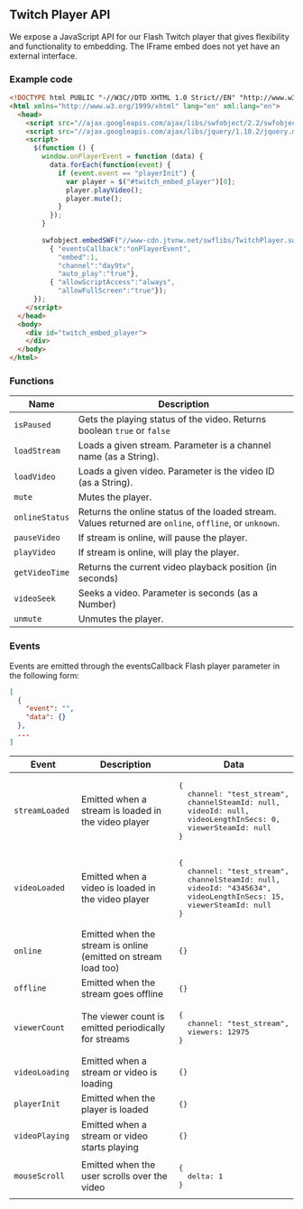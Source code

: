 ## Twitch Player API

We expose a JavaScript API for our Flash Twitch player that gives flexibility and functionality to embedding. The IFrame embed does not yet have an external interface.

### Example code

```html
<!DOCTYPE html PUBLIC "-//W3C//DTD XHTML 1.0 Strict//EN" "http://www.w3.org/TR/xhtml1/DTD/xhtml1-strict.dtd">
<html xmlns="http://www.w3.org/1999/xhtml" lang="en" xml:lang="en">
  <head>
    <script src="//ajax.googleapis.com/ajax/libs/swfobject/2.2/swfobject.js"></script>
    <script src="//ajax.googleapis.com/ajax/libs/jquery/1.10.2/jquery.min.js"></script>
    <script>
      $(function () {
        window.onPlayerEvent = function (data) {
          data.forEach(function(event) {
            if (event.event == "playerInit") {
              var player = $("#twitch_embed_player")[0];
              player.playVideo();
              player.mute();
            }
          });
        }
        
        swfobject.embedSWF("//www-cdn.jtvnw.net/swflibs/TwitchPlayer.swf", "twitch_embed_player", "640", "400", "11", null,
          { "eventsCallback":"onPlayerEvent",
            "embed":1,
            "channel":"day9tv",
            "auto_play":"true"},
          { "allowScriptAccess":"always",
            "allowFullScreen":"true"});
      });
    </script>
  </head>
  <body>
    <div id="twitch_embed_player">
    </div>
  </body>
</html>
```

### Functions

<table>
    <thead>
        <tr>
            <th>Name</th>
            <th width="100%">Description</th>
        </tr>
    </thead>
    <tbody>
        <tr>
            <td><code>isPaused</code></td>
            <td>Gets the playing status of the video. Returns boolean <code>true</code> or <code>false</code></td>
        </tr>
        <tr>
            <td><code>loadStream</code></td>
            <td>Loads a given stream. Parameter is a channel name (as a String).</td>
        </tr>
        <tr>
            <td><code>loadVideo</code></td>
            <td>Loads a given video. Parameter is the video ID (as a String).</td>
        </tr>
        <tr>
            <td><code>mute</code></td>
            <td>Mutes the player.</td>
        </tr>
        <tr>
            <td><code>onlineStatus</code></td>
            <td>Returns the online status of the loaded stream. Values returned are <code>online</code>, <code>offline</code>, or <code>unknown</code>.</td>
        </tr>
        <tr>
            <td><code>pauseVideo</code></td>
            <td>If stream is online, will pause the player.</td>
        </tr>
        <tr>
            <td><code>playVideo</code></td>
            <td>If stream is online, will play the player.</td>
        </tr>
        <tr>
            <td><code>getVideoTime</code></td>
            <td>Returns the current video playback position (in seconds)</td>
        </tr>
        <tr>
            <td><code>videoSeek</code></td>
            <td>Seeks a video. Parameter is seconds (as a Number)</td>
        </tr>
        <tr>
            <td><code>unmute</code></td>
            <td>Unmutes the player.</td>
        </tr>
    </tbody>
</table>

### Events

Events are emitted through the eventsCallback Flash player parameter in the following form:

```json
[
  {
    "event": "",
    "data": {}
  },
  ...
]
```

<table>
    <thead>
        <tr>
            <th width="25%">Event</th>
            <th width="50%">Description</th>
            <th width="25%">Data</th>
        </tr>
    </thead>
    <tbody>
        <tr>
            <td><code>streamLoaded</code></td>
            <td>Emitted when a stream is loaded in the video player</td>
            <td>
<pre>{
  channel: "test_stream",
  channelSteamId: null,
  videoId: null,
  videoLengthInSecs: 0,
  viewerSteamId: null
}</pre>
            </td>
        </tr>
        <tr>
            <td><code>videoLoaded</code></td>
            <td>Emitted when a video is loaded in the video player</td>
            <td>
<pre>{
  channel: "test_stream",
  channelSteamId: null,
  videoId: "4345634",
  videoLengthInSecs: 15,
  viewerSteamId: null
}</pre>
            </td>
        </tr>
        <tr>
            <td><code>online</code></td>
            <td>Emitted when the stream is online (emitted on stream load too)</td>
            <td><pre>{}</pre></td>
        </tr>
        <tr>
            <td><code>offline</code></td>
            <td>Emitted when the stream goes offline</td>
            <td><pre>{}</pre></td>
        </tr>
        <tr>
            <td><code>viewerCount</code></td>
            <td>The viewer count is emitted periodically for streams</td>
            <td>
<pre>{
  channel: "test_stream",
  viewers: 12975
}</pre>
            </td>
        </tr>
        <tr>
            <td><code>videoLoading</code></td>
            <td>Emitted when a stream or video is loading</td>
            <td><pre>{}</pre></td>
        </tr>
        <tr>
            <td><code>playerInit</code></td>
            <td>Emitted when the player is loaded</td>
            <td><pre>{}</pre></td>
        </tr>
        <tr>
            <td><code>videoPlaying</code></td>
            <td>Emitted when a stream or video starts playing</td>
            <td><pre>{}</pre></td>
        </tr>
        <tr>
            <td><code>mouseScroll</code></td>
            <td>Emitted when the user scrolls over the video</td>
            <td>
<pre>{
  delta: 1
}</pre>
            </td>
        </tr>
    </tbody>
</table>
